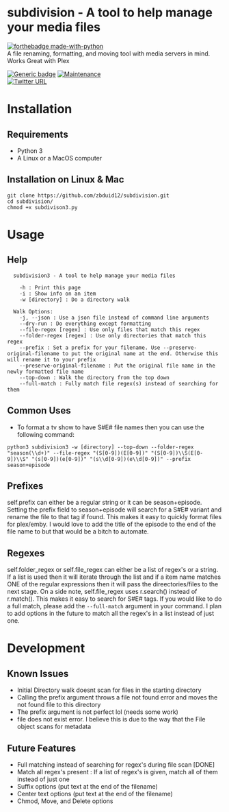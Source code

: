 # subdivision - A tool to help manage your media files
[![forthebadge made-with-python](http://ForTheBadge.com/images/badges/made-with-python.svg)](https://www.python.org/)\
A file renaming, formatting, and moving tool with media servers in mind. Works Great with Plex

[![Generic badge](https://img.shields.io/badge/Build-Passing-Green.svg)](https://shields.io/)
[![Maintenance](https://img.shields.io/badge/Maintained%3F-yes-green.svg)](https://bitbucket.org/lbesson/ansi-colors)\
[![Twitter URL](https://img.shields.io/twitter/url/https/twitter.com/fold_left.svg?style=social&label=Follow%20%40zbduid12)](https://twitter.com/stevezaluk)

# Installation

## Requirements
* Python 3
* A Linux or a MacOS computer

## Installation on Linux & Mac
```
git clone https://github.com/zbduid12/subdivision.git
cd subdivision/
chmod +x subdivison3.py
```

# Usage

## Help
```
  subdivision3 - A tool to help manage your media files

    -h : Print this page
    -i : Show info on an item
    -w [directory] : Do a directory walk

  Walk Options:
    -j, --json : Use a json file instead of command line arguments
    --dry-run : Do everything except formatting
    --file-regex [regex] : Use only files that match this regex
    --folder-regex [regex] : Use only directories that match this regex
    --prefix : Set a prefix for your filename. Use --preserve-original-filename to put the original name at the end. Otherwise this will rename it to your prefix
    --preserve-original-filename : Put the original file name in the newly formatted file name
    --top-down : Walk the directory from the top down
    --full-match : Fully match file regex(s) instead of searching for them
```

## Common Uses
* To format a tv show to have S#E# file names then you can use the following command:
```
python3 subdivision3 -w [directory] --top-down --folder-regex "season(\\d+)" --file-regex "(S[0-9])(E[0-9])" "(S[0-9])\\S(E[0-9])\\S" "(s[0-9])(e[0-9])" "(s\\d[0-9])(e\\d[0-9])" --prefix season+episode
```

## Prefixes
self.prefix can either be a regular string or it can be season+episode. Setting the prefix field to
season+episode will search for a S#E# variant and rename the file to that tag if found. This makes it
easy to quickly format files for plex/emby. I would love to add the title of the episode to the end
of the file name to but that would be a bitch to automate.

## Regexes
self.folder_regex or self.file_regex can either be a list of regex's or a string. If a list is used
then it will iterate through the list and if a item name matches ONE of the regular expressions then it
will pass the direectories/files to the next stage. On a side note, self.file_regex uses r.search()
instead of r.match(). This makes it easy to search for S#E# tags. If you would like to do a full match, please add the ```--full-match``` argument in your command. I plan to add options in the future to match all the regex's in a list instead of just one.

# Development

## Known Issues
* Initial Directory walk doesnt scan for files in the starting directory
* Calling the prefix argument throws a file not found error and moves the not found file to this directory
* The prefix argument is not perfect lol (needs some work)
* file does not exist error. I believe this is due to the way that the File object scans for metadata

## Future Features
* Full matching instead of searching for regex's during file scan [DONE] 
* Match all regex's present : If a list of regex's is given, match all of them instead of just one
* Suffix options (put text at the end of the filename)
* Center text options (put text at the end of the filename)
* Chmod, Move, and Delete options
